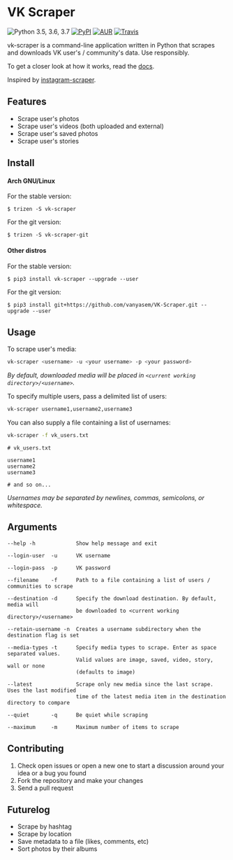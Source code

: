 VK Scraper
==========
![Python 3.5, 3.6, 3.7](https://img.shields.io/pypi/pyversions/vk_scraper.svg)
[![PyPI](https://img.shields.io/pypi/v/vk-scraper.svg)](https://pypi.python.org/pypi/VK-Scraper)
[![AUR](https://repology.org/badge/version-for-repo/aur/vk-scraper.svg)](https://aur.archlinux.org/packages/vk-scraper)
[![Travis](https://img.shields.io/travis/vanyasem/VK-Scraper.svg)](https://travis-ci.org/vanyasem/VK-Scraper)

vk-scraper is a command-line application written in Python that scrapes and downloads VK user's / community's data. Use responsibly.

To get a closer look at how it works, read the [docs](DOCS.md).

Inspired by [instagram-scraper](https://github.com/rarcega/instagram-scraper).

Features
--------
- Scrape user's photos
- Scrape user's videos (both uploaded and external)
- Scrape user's saved photos
- Scrape user's stories

Install
-------

#### Arch GNU/Linux
For the stable version:

    $ trizen -S vk-scraper

For the git version:

    $ trizen -S vk-scraper-git

#### Other distros
For the stable version:

    $ pip3 install vk-scraper --upgrade --user

For the git version:

    $ pip3 install git+https://github.com/vanyasem/VK-Scraper.git --upgrade --user

Usage
-----
To scrape user's media:
```bash
vk-scraper <username> -u <your username> -p <your password>
```
*By default, downloaded media will be placed in `<current working directory>/<username>`.*

To specify multiple users, pass a delimited list of users:
```bash
vk-scraper username1,username2,username3
```

You can also supply a file containing a list of usernames:
```bash
vk-scraper -f vk_users.txt
```

```
# vk_users.txt

username1
username2
username3

# and so on...
```
*Usernames may be separated by newlines, commas, semicolons, or whitespace.*

Arguments
---------
```
--help -h             Show help message and exit

--login-user  -u      VK username

--login-pass  -p      VK password

--filename    -f      Path to a file containing a list of users / communities to scrape

--destination -d      Specify the download destination. By default, media will
                      be downloaded to <current working directory>/<username>

--retain-username -n  Creates a username subdirectory when the destination flag is set

--media-types -t      Specify media types to scrape. Enter as space separated values.
                      Valid values are image, saved, video, story, wall or none
                      (defaults to image)

--latest              Scrape only new media since the last scrape. Uses the last modified
                      time of the latest media item in the destination directory to compare

--quiet       -q      Be quiet while scraping

--maximum     -m      Maximum number of items to scrape
```

Contributing
------------
1. Check open issues or open a new one to start a discussion around
   your idea or a bug you found
2. Fork the repository and make your changes
3. Send a pull request

Futurelog
---------
- Scrape by hashtag
- Scrape by location
- Save metadata to a file (likes, comments, etc)
- Sort photos by their albums
